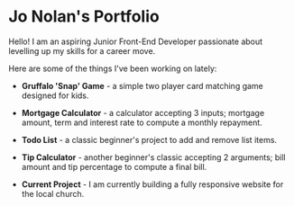 # Jo Nolan's Portfolio

Hello! I am an aspiring Junior Front-End Developer passionate about levelling up my skills for a career move. 

Here are some of the things I've been working on lately:

 - **Gruffalo 'Snap' Game** - a simple two player card matching game designed for kids. 
 
 - **Mortgage Calculator** - a calculator accepting 3 inputs; mortgage amount, term and interest rate to compute a monthly repayment.

 - **Todo List** - a classic beginner's project to add and remove list items.

 - **Tip Calculator** - another beginner's classic accepting 2 arguments; bill amount and tip percentage to compute a final bill.

 - **Current Project** - I am currently building a fully responsive website for the local church.
